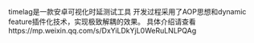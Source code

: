 timelag是一款安卓可视化时延测试工具
开发过程采用了AOP思想和dynamic feature插件化技术，实现极致解耦的效果。
具体介绍请查看https://mp.weixin.qq.com/s/DxYiLDkYjL0WeRuLNLPQAg
